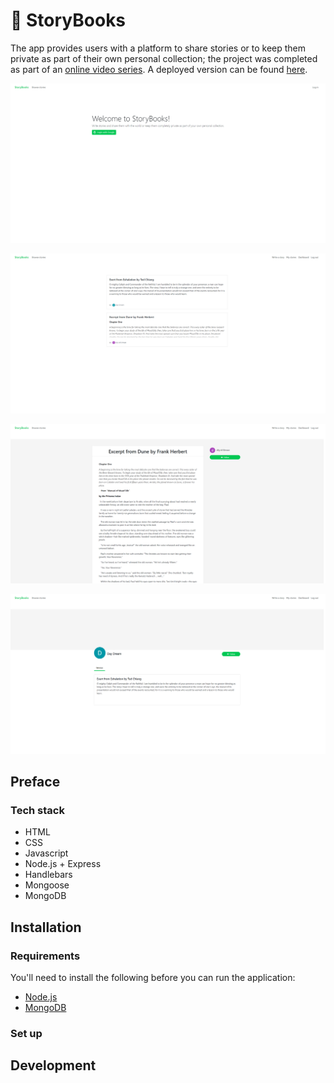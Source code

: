 # :dragon: StoryBooks

The app provides users with a platform to share stories or to keep them private as part of their own personal collection; the project was completed as part of an [online video series](https://www.oreilly.com/library/view/nodejs-express-and/9781789535952/). A deployed version can be found [here](https://storybooks-production.herokuapp.com).

![StoryBooks homepage](storybooks_01.png)

![StoryBooks public stories page](storybooks_02.png)

![StoryBooks user dashboard](storybooks_03.png)

![alt text](storybooks_04.png)

## Preface

### Tech stack
* HTML
* CSS
* Javascript
* Node.js + Express
* Handlebars
* Mongoose
* MongoDB

## Installation

### Requirements
You'll need to install the following before you can run the application:
* <a href="https://nodejs.org/en/" target="_blank">Node.js</a>
* <a href="https://www.mongodb.com/try/download/community" target="_blank">MongoDB</a>

### Set up

## Development

